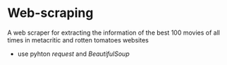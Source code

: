 # Web-scraping
A web scraper for extracting the information of the best 100 movies of all times in metacritic and rotten tomatoes websites
- use pyhton *request* and *BeautifulSoup*
